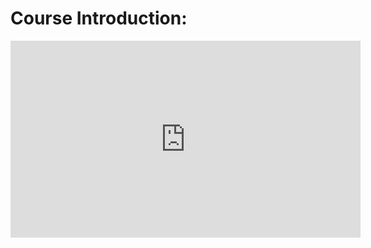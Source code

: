 # Course Introduction:

<iframe width="560" height="315" src="https://www.youtube.com/embed/PMwIehZd8Yg" title="YouTube video player" frameborder="0" allow="accelerometer; autoplay; clipboard-write; encrypted-media; gyroscope; picture-in-picture" allowfullscreen></iframe>
